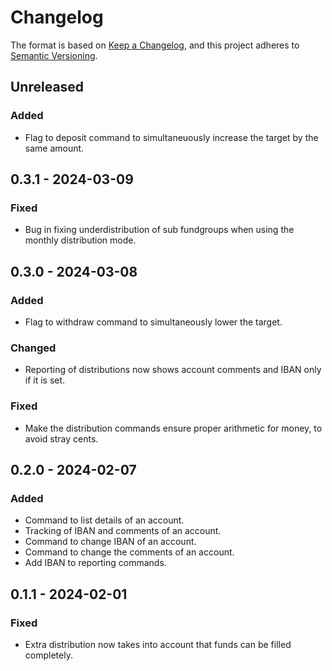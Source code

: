 # Changelog

The format is based on [Keep a Changelog](https://keepachangelog.com/en/1.0.0/),
and this project adheres to [Semantic Versioning](https://semver.org/spec/v2.0.0.html).

## Unreleased

### Added
- Flag to deposit command to simultaneuously increase the target by the same amount.

## 0.3.1 - 2024-03-09

### Fixed
- Bug in fixing underdistribution of sub fundgroups when using the monthly distribution mode.

## 0.3.0 - 2024-03-08

### Added
- Flag to withdraw command to simultaneously lower the target.

### Changed
- Reporting of distributions now shows account comments and IBAN only if it is set.

### Fixed
- Make the distribution commands ensure proper arithmetic for money, to avoid stray cents.

## 0.2.0 - 2024-02-07

### Added

- Command to list details of an account.
- Tracking of IBAN and comments of an account.
- Command to change IBAN of an account.
- Command to change the comments of an account.
- Add IBAN to reporting commands.

## 0.1.1 - 2024-02-01

### Fixed

- Extra distribution now takes into account that funds can be filled completely.
